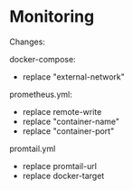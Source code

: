 # Monitoring

Changes:

docker-compose:
- replace "external-network"

prometheus.yml:
- replace remote-write
- replace "container-name"
- replace "container-port"

promtail.yml
- replace promtail-url
- replace docker-target
